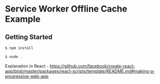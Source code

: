 # Service Worker Offline Cache Example

## Getting Started

```sh
$ npm install
```

```sh
$ node .
```

Explanation in React - https://github.com/facebook/create-react-app/blob/master/packages/react-scripts/template/README.md#making-a-progressive-web-app